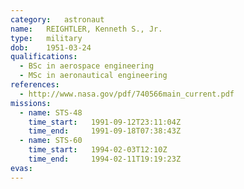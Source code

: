 ```yaml
---
category:	astronaut
name:	REIGHTLER, Kenneth S., Jr.
type:	military
dob:	1951-03-24
qualifications:
  - BSc in aerospace engineering
  - MSc in aeronautical engineering
references:
  - http://www.nasa.gov/pdf/740566main_current.pdf
missions:
  - name: STS-48
    time_start:   1991-09-12T23:11:04Z
    time_end:     1991-09-18T07:38:43Z
  - name: STS-60
    time_start:   1994-02-03T12:10Z
    time_end:     1994-02-11T19:19:23Z
evas:
---
```

